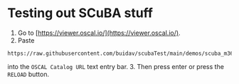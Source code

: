 # Testing out SCuBA stuff

1. Go to [https://viewer.oscal.io/](https://viewer.oscal.io/).
2. Paste 
```
https://raw.githubusercontent.com/buidav/scubaTest/main/demos/scuba_m365_catalog_DEMO.json
```
into the `OSCAL Catalog URL` text entry bar. 
3. Then press enter or press the `RELOAD` button.